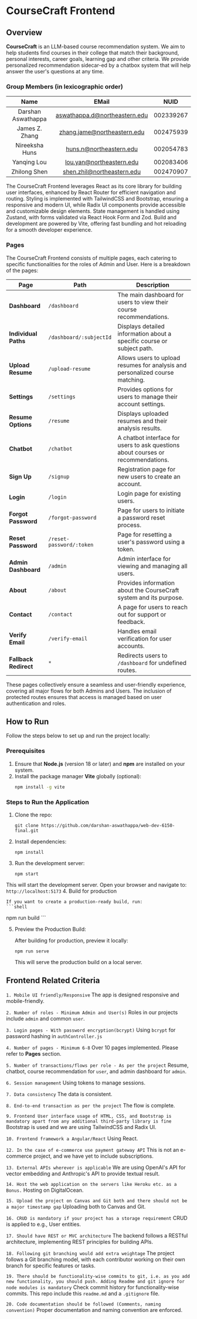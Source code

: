 # CourseCraft Frontend

## Overview

**CourseCraft** is an LLM-based course recommendation system. 
We aim to help students find courses in their college that match their background, personal interests, career goals, learning gap and other criteria.
We provide personalized recommendation sidecar-ed by a chatbox system that will help answer the user's questions at any time.

### Group Members (in lexicographic order)

|        Name        |             EMail              |   NUID    |
|:------------------:|:------------------------------:|:---------:|
| Darshan Aswathappa | aswathappa.d@northeastern.edu  | 002339267 |
|   James Z. Zhang   |  zhang.jame@northeastern.edu   | 002475939 |
|   Nireeksha Huns   |    huns.n@northeastern.edu     | 002054783 |
|    Yanqing Lou     |    lou.yan@northeastern.edu    | 002083406 |
|    Zhilong Shen    |   shen.zhil@northeastern.edu   | 002470907 |

The CourseCraft Frontend leverages React as its core library for building user interfaces,
enhanced by React Router for efficient navigation and routing. 
Styling is implemented with TailwindCSS and Bootstrap, ensuring a responsive and modern UI, while Radix UI components provide accessible and customizable design elements. State management is handled using Zustand, with forms validated via React Hook Form and Zod. Build and development are powered by Vite, offering fast bundling and hot reloading for a smooth developer experience.

### Pages

The CourseCraft Frontend consists of multiple pages, each catering to specific functionalities for the roles of Admin and User. Here is a breakdown of the pages:

| **Page**              | **Path**                 | **Description**                                                                  |
|-----------------------|--------------------------|----------------------------------------------------------------------------------|
| **Dashboard**         | `/dashboard`             | The main dashboard for users to view their course recommendations.               |
| **Individual Paths**  | `/dashboard/:subjectId`  | Displays detailed information about a specific course or subject path.           |
| **Upload Resume**     | `/upload-resume`         | Allows users to upload resumes for analysis and personalized course matching.    |
| **Settings**          | `/settings`              | Provides options for users to manage their account settings.                     |
| **Resume Options**    | `/resume`                | Displays uploaded resumes and their analysis results.                            |
| **Chatbot**           | `/chatbot`               | A chatbot interface for users to ask questions about courses or recommendations. |
| **Sign Up**           | `/signup`                | Registration page for new users to create an account.                            |
| **Login**             | `/login`                 | Login page for existing users.                                                   |
| **Forgot Password**   | `/forgot-password`       | Page for users to initiate a password reset process.                             |
| **Reset Password**    | `/reset-password/:token` | Page for resetting a user's password using a token.                              |
| **Admin Dashboard**   | `/admin`                 | Admin interface for viewing and managing all users.                              |
| **About**             | `/about`                 | Provides information about the CourseCraft system and its purpose.               |
| **Contact**           | `/contact`               | A page for users to reach out for support or feedback.                           |
| **Verify Email**      | `/verify-email`          | Handles email verification for user accounts.                                    |
| **Fallback Redirect** | `*`                      | Redirects users to `/dashboard` for undefined routes.                            |

These pages collectively ensure a seamless and user-friendly experience, covering all major flows for both Admins and Users. 
The inclusion of protected routes ensures that access is managed based on user authentication and roles.

## How to Run

Follow the steps below to set up and run the project locally:

### Prerequisites
1. Ensure that **Node.js** (version 18 or later) and **npm** are installed on your system.
2. Install the package manager **Vite** globally (optional):
   ```bash
   npm install -g vite
   ```

### Steps to Run the Application
1. Clone the repo:
    ```
   git clone https://github.com/darshan-aswathappa/web-dev-6150-final.git
   ```
2. Install dependencies:
    ```
   npm install
   ```
3. Run the development server:
    ```
   npm start
   ```
This will start the development server. Open your browser and navigate to:
`http://localhost:5173`
4. Build for production

    If you want to create a production-ready build, run:
    ```shell
   npm run build
    ```

5. Preview the Production Build:

    After building for production, preview it locally:
    ```
   npm run serve
   ```
   This will serve the production build on a local server.

## Frontend Related Criteria
`1. Mobile UI friendly/Responsive`
The app is designed responsive and mobile-friendly.

`2. Number of roles - Minimum Admin and User(s)`
Roles in our projects include `admin` and common `user`. 

`3. Login pages - With password encryption(bcrypt)`
Using `bcrypt` for password hashing in `authController.js`

`4. Number of pages - Minimum 6-8`
Over 10 pages implemented. Please refer to **Pages** section.

`5. Number of transactions/flows per role - As per the project`
Resume, chatbot, course recommendation for `user`, and admin dashboard for `admin`. 

`6. Session management`
Using tokens to manage sessions.

`7. Data consistency`
The data is consistent.

`8. End-to-end transaction as per the project`
The flow is complete.

`9. Frontend User interface usage of HTML, CSS, and Bootstrap is mandatory apart from any additional third-party library is fine`
Bootstrap is used and we are using TailwindCSS and Radix UI.

`10. Frontend framework a Angular/React`
Using React.

`12. In the case of e-commerce use payment gateway API`
This is not an e-commerce project, and we have yet to include subscriptions.

`13. External APIs wherever is applicable`
We are using OpenAI's API for vector embedding and Anthropic's API to provide textual result.

`14. Host the web application on the servers like Heroku etc. as a Bonus.`
Hosting on DigitalOcean.

`15. Upload the project on Canvas and Git both and there should not be a major timestamp gap`
Uploading both to Canvas and Git.

`16. CRUD is mandatory if your project has a storage requirement`
CRUD is applied to e.g., User entities.

`17. Should have REST or MVC architecture`
The backend follows a RESTful architecture, implementing REST principles for building APIs.

`18. Following git branching would add extra weightage`
The project follows a Git branching model, with each contributor working on their own branch for specific features or tasks.

`19. There should be functionality-wise commits to git, i.e. as you add new functionality, you should push. Adding Readme and git ignore for node modules is mandatory`
Check commit history for functionality-wise commits. This repo include this `readme.md` and a `.gitignore` file.

`20. Code documentation should be followed (Comments, naming convention)`
Proper documentation and naming convention are enforced.
